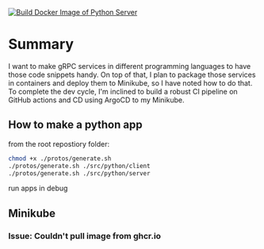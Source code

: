 [![Build Docker Image of Python Server](https://github.com/semashkinvg/grpc-code-snippets/actions/workflows/docker-image-python-server.yml/badge.svg?branch=main)](https://github.com/semashkinvg/grpc-code-snippets/actions/workflows/docker-image-python-server.yml)

# Summary

I want to make gRPC services in different programming languages to have those code snippets handy. On top of that, I plan to package those services in containers and deploy them to Minikube, so I have noted how to do that. To complete the dev cycle, I'm inclined to build a robust CI pipeline on GitHub actions and CD using ArgoCD to my Minikube.

## How to make a python app

from the root repostiory folder:
```bash
chmod +x ./protos/generate.sh
./protos/generate.sh ./src/python/client
./protos/generate.sh ./src/python/server
```
run apps in debug

## Minikube

### Issue: Couldn't pull image from ghcr.io
